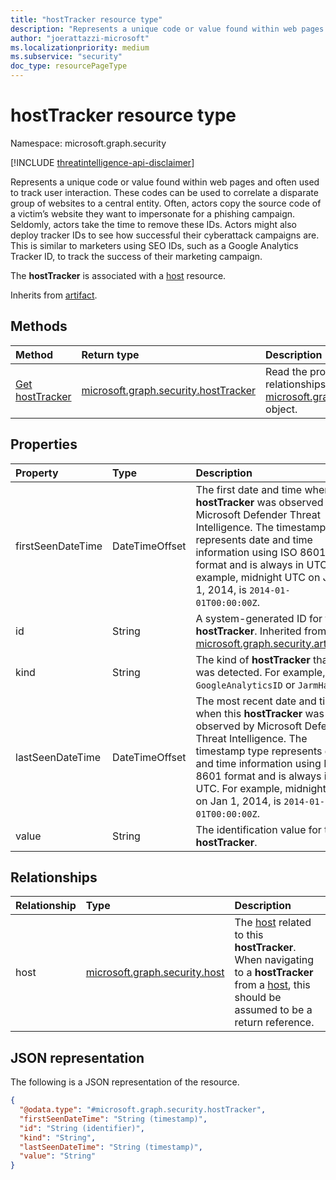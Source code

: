 ```yaml
---
title: "hostTracker resource type"
description: "Represents a unique code or value found within web pages and often used to track user interaction."
author: "joerattazzi-microsoft"
ms.localizationpriority: medium
ms.subservice: "security"
doc_type: resourcePageType
---
```


# hostTracker resource type

Namespace: microsoft.graph.security

[!INCLUDE [threatintelligence-api-disclaimer](../../includes/threatintelligence-api-disclaimer.md)]

Represents a unique code or value found within web pages and often used to track user interaction. These codes can be used to correlate a disparate group of websites to a central entity. Often, actors copy the source code of a victim’s website they want to impersonate for a phishing campaign. Seldomly, actors take the time to remove these IDs. Actors might also deploy tracker IDs to see how successful their cyberattack campaigns are. This is similar to marketers using SEO IDs, such as a Google Analytics Tracker ID, to track the success of their marketing campaign.

The **hostTracker** is associated with a [host](../resources/security-host.md) resource.

Inherits from [artifact](../resources/security-artifact.md).

## Methods

| Method                                                | Return type                                                                  | Description                                                                                                                     |
| :---------------------------------------------------- | :--------------------------------------------------------------------------- | :------------------------------------------------------------------------------------------------------------------------------ |
| [Get hostTracker](../api/security-hosttracker-get.md) | [microsoft.graph.security.hostTracker](../resources/security-hosttracker.md) | Read the properties and relationships of a [microsoft.graph.security.hostTracker](../resources/security-hosttracker.md) object. |

## Properties

| Property          | Type           | Description                                                                                                                                                                                                                                                                                  |
| :---------------- | :------------- | :------------------------------------------------------------------------------------------------------------------------------------------------------------------------------------------------------------------------------------------------------------------------------------------- |
| firstSeenDateTime | DateTimeOffset | The first date and time when this **hostTracker** was observed by Microsoft Defender Threat Intelligence. The timestamp type represents date and time information using ISO 8601 format and is always in UTC. For example, midnight UTC on Jan 1, 2014, is `2014-01-01T00:00:00Z`.       |
| id                | String         | A system-generated ID for this **hostTracker**. Inherited from [microsoft.graph.security.artifact](../resources/security-artifact.md).                                                                                                                                                       |
| kind              | String         | The kind of **hostTracker** that was detected. For example, `GoogleAnalyticsID` or `JarmHash`.                                                                                                                                                                                               |
| lastSeenDateTime  | DateTimeOffset | The most recent date and time when this **hostTracker** was observed by Microsoft Defender Threat Intelligence. The timestamp type represents date and time information using ISO 8601 format and is always in UTC. For example, midnight UTC on Jan 1, 2014, is `2014-01-01T00:00:00Z`. |
| value             | String         | The identification value for the **hostTracker**.                                                                                                                                                                                                                                            |

## Relationships

| Relationship | Type                                                           | Description                                                                                                                                                                                                    |
| :----------- | :------------------------------------------------------------- | :------------------------------------------------------------------------------------------------------------------------------------------------------------------------------------------------------------- |
| host         | [microsoft.graph.security.host](../resources/security-host.md) | The [host](../resources/security-host.md) related to this **hostTracker**. When navigating to a **hostTracker** from a [host](../resources/security-host.md), this should be assumed to be a return reference. |

## JSON representation

The following is a JSON representation of the resource.

<!-- {
  "blockType": "resource",
  "keyProperty": "id",
  "@odata.type": "microsoft.graph.security.hostTracker",
  "baseType": "microsoft.graph.security.artifact",
  "openType": false
}
-->

```json
{
  "@odata.type": "#microsoft.graph.security.hostTracker",
  "firstSeenDateTime": "String (timestamp)",
  "id": "String (identifier)",
  "kind": "String",
  "lastSeenDateTime": "String (timestamp)",
  "value": "String"
}
```

